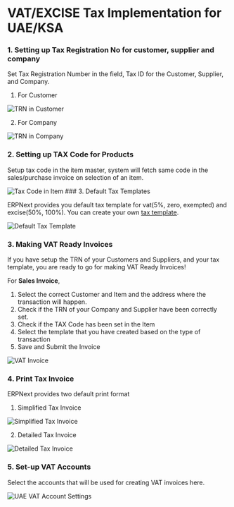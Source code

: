 <!-- add-breadcrumbs -->
# VAT/EXCISE Tax Implementation for UAE/KSA

### 1. Setting up Tax Registration No for customer, supplier and company

Set Tax Registration Number in the field, Tax ID for the Customer, Supplier, and Company.

1. For Customer
<img class="screenshot" alt="TRN in Customer" src="{{docs_base_url}}/v12/assets/img/regional/uae/tax-id-customer.png">

2. For Company
<img class="screenshot" alt="TRN in Company" src="{{docs_base_url}}/v12/assets/img/regional/uae/tax-id-company.png">

### 2. Setting up TAX Code for Products
Setup tax code in the item master, system will fetch same code in the sales/purchase invoice on selection of an item.

<img class="screenshot" alt="Tax Code in Item" src="{{docs_base_url}}/v12/assets/img/regional/uae/tax-code-item.png">
### 3. Default Tax Templates

ERPNext provides you default tax template for vat(5%, zero, exempted) and excise(50%, 100%). You can create your own [tax template](/docs/user/manual/en/setting-up/setting-up-taxes.html).

<img class="screenshot" alt="Default Tax Template" src="{{docs_base_url}}/v12/assets/img/regional/uae/uae-tax-templates.png">

### 3. Making VAT Ready Invoices

If you have setup the TRN of your Customers and Suppliers, and your tax template, you are ready to go for making VAT Ready Invoices!

For **Sales Invoice**,

1. Select the correct Customer and Item and the address where the transaction will happen.
2. Check if the TRN of your Company and Supplier have been correctly set.
3. Check if the TAX Code has been set in the Item
4. Select the  template that you have created based on the type of transaction
5. Save and Submit the Invoice

<img class="screenshot" alt="VAT Invoice" src="{{docs_base_url}}/v12/assets/img/regional/uae/vat-invoice.gif">

### 4. Print Tax Invoice

ERPNext provides two default print format

1. Simplified Tax Invoice
<img class="screenshot" alt="Simplified Tax Invoice" src="{{docs_base_url}}/v12/assets/img/regional/uae/simplified-invoice.png">

2. Detailed Tax Invoice
<img class="screenshot" alt="Detailed Tax Invoice" src="{{docs_base_url}}/v12/assets/img/regional/uae/detailed-invoice.png">

### 5. Set-up VAT Accounts
Select the accounts that will be used for creating VAT invoices here.

<img class="screenshot" alt="UAE VAT Account Settings" src="{{docs_base_url}}/v12/assets/img/regional/uae/uae-vat-account-settings.png">
